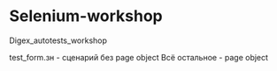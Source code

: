 # Selenium-workshop
Digex_autotests_workshop

test_form.зн - сценарий без page object
Всё остальное - page object
